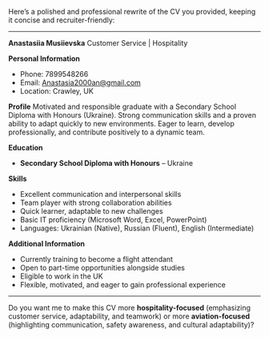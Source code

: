 Here’s a polished and professional rewrite of the CV you provided, keeping it concise and recruiter-friendly:

---

**Anastasiia Musiievska**
Customer Service | Hospitality

**Personal Information**

* Phone: 7899548266
* Email: [Anastasia2000an@gmail.com](mailto:Anastasia2000an@gmail.com)
* Location: Crawley, UK

**Profile**
Motivated and responsible graduate with a Secondary School Diploma with Honours (Ukraine). Strong communication skills and a proven ability to adapt quickly to new environments. Eager to learn, develop professionally, and contribute positively to a dynamic team.

**Education**

* **Secondary School Diploma with Honours** – Ukraine

**Skills**

* Excellent communication and interpersonal skills
* Team player with strong collaboration abilities
* Quick learner, adaptable to new challenges
* Basic IT proficiency (Microsoft Word, Excel, PowerPoint)
* Languages: Ukrainian (Native), Russian (Fluent), English (Intermediate)

**Additional Information**

* Currently training to become a flight attendant
* Open to part-time opportunities alongside studies
* Eligible to work in the UK
* Flexible, motivated, and eager to gain professional experience

---

Do you want me to make this CV more **hospitality-focused** (emphasizing customer service, adaptability, and teamwork) or more **aviation-focused** (highlighting communication, safety awareness, and cultural adaptability)?
